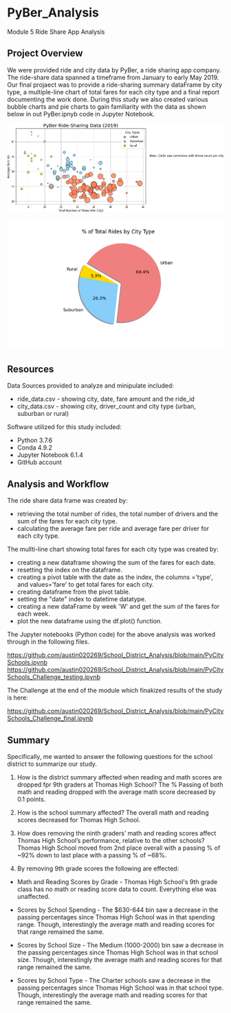 # PyBer_Analysis
Module 5 Ride Share App Analysis

## Project Overview
We were provided ride and city data by PyBer, a ride sharing app company.  The ride-share data spanned a timeframe from January to early May 2019.  Our final projaect was to provide a ride-sharing summary dataFrame by city type, a multiple-line chart of total fares for each city type and a final report documenting the work done.  During this study we also created various bubble charts and pie charts to gain familiarity with the data as shown below in out PyBer.ipnyb code in Jupyter Notebook.

![alt text](https://github.com/austin020269/PyBer_Analysis/blob/main/analysis/Fig1.png)

![alt text](https://github.com/austin020269/PyBer_Analysis/blob/main/analysis/Fig6.png)

## Resources
Data Sources provided to analyze and minipulate included:
- ride_data.csv - showing city, date, fare amount and the ride_id
- city_data.csv - showing city, driver_count and city type (urban, suburban or rural)

Software utilized for this study included: 
- Python 3.7.6 
- Conda 4.9.2 
- Jupyter Notebook 6.1.4
- GitHub account

## Analysis and Workflow
The ride share data frame was created by:
- retrieving the total number of rides, the total number of drivers and the sum of the fares for each city type.
- calculating the average fare per ride and average fare per driver for each city type.

The mullti-line chart showing total fares for each city type was created by:
- creating a new dataframe showing the sum of the fares for each date.
- resetting the index on the dataframe.
- creating a pivot table with the date as the index, the columns ='type', and values='fare' to get total fares for each city.
- creating dataframe from the pivot table. 
- setting the "date" index to datetime datatype.
- creating a new dataFrame by week 'W' and get the sum of the fares for each week.
- plot the new dataframe using the df.plot() function. 


The Jupyter notebooks (Python code) for the above analysis was worked through in the following files.

https://github.com/austin020269/School_District_Analysis/blob/main/PyCitySchools.ipynb
https://github.com/austin020269/School_District_Analysis/blob/main/PyCitySchools_Challenge_testing.ipynb

The Challenge at the end of the module which finakized results of the study is here:

https://github.com/austin020269/School_District_Analysis/blob/main/PyCitySchools_Challenge_final.ipynb


## Summary

Specifically, me wanted to answer the following questions for the school district to summarize our study.

1. How is the district summary affected when reading and math scores are dropped fpr 9th graders at Thomas High School?
The % Passing of both math and reading dropped with the average math score decreased by 0.1 points.

2. How is the school summary affected?
The overall math and reading scores decreased for Thomas High School.

3. How does removing the ninth graders’ math and reading scores affect Thomas High School’s performance, relative to the other schools?
Thomas High School moved from 2nd place overall with a passing % of ~92% down to last place with a passing % of ~68%.

4. By removing 9th grade scores the following are effected:

- Math and Reading Scores by Grade - Thomas High School's 9th grade class has no math or reading score data to count. Everything else was unaffected.

- Scores by School Spending - The $630-644 bin saw a decrease in the passing percentages since Thomas High School was in that spending range. Though, interestingly the average math and reading scores for that range remained the same.

- Scores by School Size - The Medium (1000-2000) bin saw a decrease in the passing percentages since Thomas High School was in that school size. Though, interestingly the average math and reading scores for that range remained the same.

- Scores by School Type - The Charter schools saw a decrease in the passing percentages since Thomas High School was in that school type. Though, interestingly the average math and reading scores for that range remained the same.
